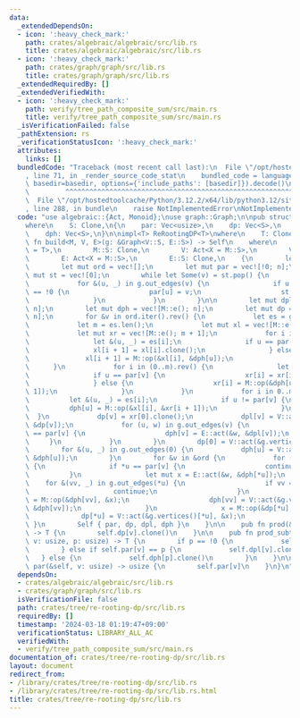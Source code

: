 ```yaml
---
data:
  _extendedDependsOn:
  - icon: ':heavy_check_mark:'
    path: crates/algebraic/algebraic/src/lib.rs
    title: crates/algebraic/algebraic/src/lib.rs
  - icon: ':heavy_check_mark:'
    path: crates/graph/graph/src/lib.rs
    title: crates/graph/graph/src/lib.rs
  _extendedRequiredBy: []
  _extendedVerifiedWith:
  - icon: ':heavy_check_mark:'
    path: verify/tree_path_composite_sum/src/main.rs
    title: verify/tree_path_composite_sum/src/main.rs
  _isVerificationFailed: false
  _pathExtension: rs
  _verificationStatusIcon: ':heavy_check_mark:'
  attributes:
    links: []
  bundledCode: "Traceback (most recent call last):\n  File \"/opt/hostedtoolcache/Python/3.12.2/x64/lib/python3.12/site-packages/onlinejudge_verify/documentation/build.py\"\
    , line 71, in _render_source_code_stat\n    bundled_code = language.bundle(stat.path,\
    \ basedir=basedir, options={'include_paths': [basedir]}).decode()\n          \
    \         ^^^^^^^^^^^^^^^^^^^^^^^^^^^^^^^^^^^^^^^^^^^^^^^^^^^^^^^^^^^^^^^^^^^^^^^^^^^^^^^^^\n\
    \  File \"/opt/hostedtoolcache/Python/3.12.2/x64/lib/python3.12/site-packages/onlinejudge_verify/languages/rust.py\"\
    , line 288, in bundle\n    raise NotImplementedError\nNotImplementedError\n"
  code: "use algebraic::{Act, Monoid};\nuse graph::Graph;\n\npub struct ReRootingDP<S>\n\
    where\n    S: Clone,\n{\n    par: Vec<usize>,\n    dp: Vec<S>,\n    dpl: Vec<S>,\n\
    \    dph: Vec<S>,\n}\n\nimpl<T> ReRootingDP<T>\nwhere\n    T: Clone,\n{\n    pub\
    \ fn build<M, V, E>(g: &Graph<V::S, E::S>) -> Self\n    where\n        M: Monoid<S\
    \ = T>,\n        M::S: Clone,\n        V: Act<X = M::S>,\n        V::S: Clone,\n\
    \        E: Act<X = M::S>,\n        E::S: Clone,\n    {\n        let n = g.size();\n\
    \        let mut ord = vec![];\n        let mut par = vec![!0; n];\n        let\
    \ mut st = vec![0];\n        while let Some(v) = st.pop() {\n            ord.push(v);\n\
    \            for &(u, _) in g.out_edges(v) {\n                if u != 0 && par[u]\
    \ == !0 {\n                    par[u] = v;\n                    st.push(u);\n\
    \                }\n            }\n        }\n\n        let mut dpl = vec![M::e();\
    \ n];\n        let mut dph = vec![M::e(); n];\n        let mut dp = vec![M::e();\
    \ n];\n        for &v in ord.iter().rev() {\n            let es = g.out_edges(v).collect::<Vec<_>>();\n\
    \            let m = es.len();\n            let mut xl = vec![M::e(); m + 1];\n\
    \            let mut xr = vec![M::e(); m + 1];\n            for i in 0..m {\n\
    \                let &(u, _) = es[i];\n                if u == par[v] {\n    \
    \                xl[i + 1] = xl[i].clone();\n                } else {\n      \
    \              xl[i + 1] = M::op(&xl[i], &dph[u]);\n                }\n      \
    \      }\n            for i in (0..m).rev() {\n                let &(u, _) = es[i];\n\
    \                if u == par[v] {\n                    xr[i] = xr[i + 1].clone();\n\
    \                } else {\n                    xr[i] = M::op(&dph[u], &xr[i +\
    \ 1]);\n                }\n            }\n            for i in 0..m {\n      \
    \          let &(u, _) = es[i];\n                if u != par[v] {\n          \
    \          dph[u] = M::op(&xl[i], &xr[i + 1]);\n                }\n          \
    \  }\n            dp[v] = xr[0].clone();\n            dpl[v] = V::act(&g.vertices()[v],\
    \ &dp[v]);\n            for (u, w) in g.out_edges(v) {\n                if *u\
    \ == par[v] {\n                    dph[v] = E::act(&w, &dpl[v]);\n           \
    \     }\n            }\n        }\n        dp[0] = V::act(&g.vertices()[0], &dp[0]);\n\
    \        for &(u, _) in g.out_edges(0) {\n            dph[u] = V::act(&g.vertices()[0],\
    \ &dph[u]);\n        }\n        for &v in &ord {\n            for (u, w) in g.out_edges(v)\
    \ {\n                if *u == par[v] {\n                    continue;\n      \
    \          }\n                let mut x = E::act(&w, &dph[*u]);\n            \
    \    for &(vv, _) in g.out_edges(*u) {\n                    if vv == v {\n   \
    \                     continue;\n                    }\n                    dph[vv]\
    \ = M::op(&dph[vv], &x);\n                    dph[vv] = V::act(&g.vertices()[*u],\
    \ &dph[vv]);\n                }\n                x = M::op(&dp[*u], &x);\n   \
    \             dp[*u] = V::act(&g.vertices()[*u], &x);\n            }\n       \
    \ }\n        Self { par, dp, dpl, dph }\n    }\n\n    pub fn prod(&self, v: usize)\
    \ -> T {\n        self.dp[v].clone()\n    }\n\n    pub fn prod_subtree(&self,\
    \ v: usize, p: usize) -> T {\n        if p == !0 {\n            self.dp[v].clone()\n\
    \        } else if self.par[v] == p {\n            self.dpl[v].clone()\n     \
    \   } else {\n            self.dph[p].clone()\n        }\n    }\n\n    pub fn\
    \ par(&self, v: usize) -> usize {\n        self.par[v]\n    }\n}\n"
  dependsOn:
  - crates/algebraic/algebraic/src/lib.rs
  - crates/graph/graph/src/lib.rs
  isVerificationFile: false
  path: crates/tree/re-rooting-dp/src/lib.rs
  requiredBy: []
  timestamp: '2024-03-18 01:19:47+09:00'
  verificationStatus: LIBRARY_ALL_AC
  verifiedWith:
  - verify/tree_path_composite_sum/src/main.rs
documentation_of: crates/tree/re-rooting-dp/src/lib.rs
layout: document
redirect_from:
- /library/crates/tree/re-rooting-dp/src/lib.rs
- /library/crates/tree/re-rooting-dp/src/lib.rs.html
title: crates/tree/re-rooting-dp/src/lib.rs
---
```

